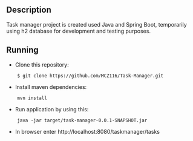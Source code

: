 ## Description

Task manager project is created used Java and Spring Boot, temporarily using h2 database for development and testing purposes.

## Running
* Clone this repository:
```
    $ git clone https://github.com/MCZ116/Task-Manager.git
```

* Install maven dependencies:
```
    mvn install
```

* Run application by using this:
```
    java -jar target/task-manager-0.0.1-SNAPSHOT.jar
```

* In browser enter http://localhost:8080/taskmanager/tasks